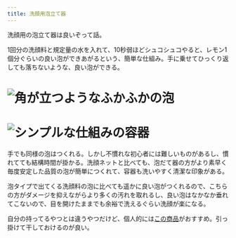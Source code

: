 ```yaml
---
title: 洗顔用泡立て器
---
```

洗顔用の泡立て器は良いぞって話。

1回分の洗顔料と規定量の水を入れて、10秒弱ほどシュコシュコやると、レモン1個分ぐらいの良い泡ができあがるという、簡単な仕組み。手に乗せてひっくり返しても落ちないような、良い泡ができる。

![](https://lh3.googleusercontent.com/WEJUYPS5czjmX10NuSNbvyWEp8_v21zoix75DRQXIL6e_DQZpzEmw11Or1ucd2kIcSeCEXDYBaSSbiQ8hQTQzuF_jCE1SpvJbYM4NSsqC4AKTu0_6-FizGMHtVd3OxGpFGxyd3aKGbxCaRq2SEdozEReQtHO50P1wOdZIzZV8yWjL4KtR86vhDEn "角が立つようなふかふかの泡")
===============================================================================================================================================================================================================================================

![](https://lh3.googleusercontent.com/O0zDqztSufpve0jAqAAnfHYC587v9U9amTydDo0qDrzKAHTMkSWW2lbvq7Zp4PlytRJHk4LnJQWw8cqcqB0PYCFzDYsueV-_yCFlRQTqouUiNPNliTSr6V-ubQ4HRZdXA1S28Ob8VtB_fNUiUSU6gyjyhJJ-23ObR5B8MlIcsjNLd3O0UaZlOhmd "シンプルな仕組みの容器")
=============================================================================================================================================================================================================================================

手でも同様の泡はつくれる。しかし不慣れな初心者には難しいものがあるし、慣れてても結構時間が掛かる。洗顔ネットと比べても、泡だて器の方がより素早く毎度安定した品質の泡が簡単につくれて、容器も洗いやすく清潔な印象がある。

泡タイプで出てくる洗顔料の泡に比べても遥かに良い泡がつくれるので、こちらの方がダメージを抑えながらより多くの汚れを取れるし、良い泡はなかなか垂れてこないので、目を開けたままでも余裕で洗えるぐらい洗顔が楽になる。

自分の持ってるやつとは違うやつだけど、個人的には[この商品](https://www.amazon.co.jp/dp/B09KMP9GDN)がおすすめ。引っ掛けて干しておけるのが良い。

